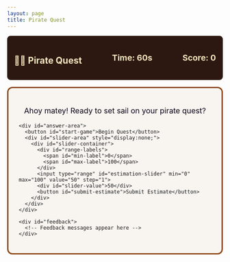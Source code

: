 ```yaml
---
layout: page
title: Pirate Quest
---
```


<div id="estimation-game">
  <div id="game-header">
    <h2>🏴‍☠️ Pirate Quest</h2>
    <div id="timer">Time: <span id="time-remaining">60</span>s</div>
    <div id="score">Score: <span id="current-score">0</span></div>
  </div>

  <div id="challenge-area">
    <div id="challenge-text">
      <p>Ahoy matey! Ready to set sail on your pirate quest?</p>
    </div>

    <div id="answer-area">
      <button id="start-game">Begin Quest</button>
      <div id="slider-area" style="display:none;">
        <div id="slider-container">
          <div id="range-labels">
            <span id="min-label">0</span>
            <span id="max-label">100</span>
          </div>
          <input type="range" id="estimation-slider" min="0" max="100" value="50" step="1">
          <div id="slider-value">50</div>
          <button id="submit-estimate">Submit Estimate</button>
        </div>
      </div>
    </div>

    <div id="feedback">
      <!-- Feedback messages appear here -->
    </div>
  </div>

  <div id="game-controls">
    <!-- Auto-advance, no manual next button needed -->
  </div>
</div>

<style>
#game-header {
  display: flex;
  justify-content: space-between;
  align-items: center;
  background: #2c1810;
  color: #f4e4bc;
  padding: 1rem;
  border-radius: 8px;
  margin-bottom: 1rem;
}

#timer, #score {
  font-size: 1.2rem;
  font-weight: bold;
}

#challenge-area {
  background: #f8f5f0;
  border: 3px solid #8b4513;
  border-radius: 12px;
  padding: 1.5rem;
  margin-bottom: 1rem;
}

#challenge-text {
  font-size: 1.1rem;
  margin-bottom: 1rem;
  text-align: center;
  color: #0e0518;
}

#challenge-text p {
  color: #0e0518 !important;
}

#challenge-text strong {
  color: #0e0518 !important;
}

#game-canvas {
  display: block;
  margin: 1rem auto;
  border: 2px solid #654321;
  background: #e6ddd4;
}

#answer-area {
  text-align: center;
  margin: 1rem 0;
}

#slider-area {
  text-align: center;
  margin: 1rem 0;
}

#slider-container {
  max-width: 500px;
  margin: 0 auto;
  padding: 1rem;
}

#range-labels {
  display: flex;
  justify-content: space-between;
  margin-bottom: 0.5rem;
  font-weight: bold;
  font-size: 1.1rem;
  color: #8b4513;
}

#estimation-slider {
  width: 100%;
  height: 8px;
  border-radius: 5px;
  background: #ddd;
  outline: none;
  margin: 1rem 0;
  cursor: pointer;
}

#estimation-slider::-webkit-slider-thumb {
  appearance: none;
  width: 25px;
  height: 25px;
  border-radius: 50%;
  background: #8b4513;
  cursor: pointer;
  border: 2px solid #654321;
}

#estimation-slider::-moz-range-thumb {
  width: 25px;
  height: 25px;
  border-radius: 50%;
  background: #8b4513;
  cursor: pointer;
  border: 2px solid #654321;
}

#slider-value {
  font-size: 1.5rem;
  font-weight: bold;
  color: #8b4513;
  margin: 1rem 0;
}

#submit-estimate {
  background: #8b4513;
  color: white;
  border: none;
  padding: 0.8rem 2rem;
  font-size: 1.1rem;
  border-radius: 8px;
  cursor: pointer;
  margin-top: 1rem;
}

#submit-estimate:hover {
  background: #654321;
}

#submit-estimate:disabled {
  background: #ccc;
  cursor: not-allowed;
}

#estimation-game button:not(.choice-btn) {
  background: #8b4513;
  color: white;
  border: none;
  padding: 0.5rem 1rem;
  font-size: 1rem;
  border-radius: 4px;
  cursor: pointer;
}

#estimation-game button:not(.choice-btn):hover {
  background: #654321;
}

#feedback {
  text-align: center;
  font-size: 1.1rem;
  min-height: 2rem;
  font-weight: bold;
}

#game-controls {
  text-align: center;
}
</style>

<script src="/public/js/estimation-tool.js"></script>